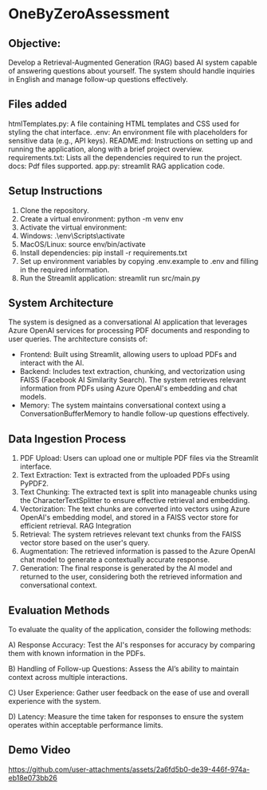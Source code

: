# OneByZeroAssessment

## Objective:
Develop a Retrieval-Augmented Generation (RAG) based AI system capable of
answering questions about yourself. The system should handle inquiries in English
and manage follow-up questions effectively.

## Files added
htmlTemplates.py: A file containing HTML templates and CSS used for styling the chat interface.
.env: An environment file with placeholders for sensitive data (e.g., API keys).
README.md: Instructions on setting up and running the application, along with a brief project overview.
requirements.txt: Lists all the dependencies required to run the project.
docs: Pdf files supported.
app.py: streamlit RAG application code.

## Setup Instructions

1. Clone the repository.
2. Create a virtual environment: python -m venv env
3. Activate the virtual environment:
4. Windows: .\env\Scripts\activate
5. MacOS/Linux: source env/bin/activate
6. Install dependencies: pip install -r requirements.txt
7. Set up environment variables by copying .env.example to .env and filling in the required information.
8. Run the Streamlit application: streamlit run src/main.py

## System Architecture
The system is designed as a conversational AI application that leverages Azure OpenAI services for processing PDF documents and responding to user queries. The architecture consists of:

* Frontend: Built using Streamlit, allowing users to upload PDFs and interact with the AI.
* Backend: Includes text extraction, chunking, and vectorization using FAISS (Facebook AI Similarity Search). The system retrieves relevant information from PDFs using Azure OpenAI's embedding and chat models.
* Memory: The system maintains conversational context using a ConversationBufferMemory to handle follow-up questions effectively.

## Data Ingestion Process
1. PDF Upload: Users can upload one or multiple PDF files via the Streamlit interface.
2. Text Extraction: Text is extracted from the uploaded PDFs using PyPDF2.
3. Text Chunking: The extracted text is split into manageable chunks using the CharacterTextSplitter to ensure effective retrieval and embedding.
4. Vectorization: The text chunks are converted into vectors using Azure OpenAI's embedding model, and stored in a FAISS vector store for efficient retrieval.
RAG Integration
5. Retrieval: The system retrieves relevant text chunks from the FAISS vector store based on the user's query.
6. Augmentation: The retrieved information is passed to the Azure OpenAI chat model to generate a contextually accurate response.
7. Generation: The final response is generated by the AI model and returned to the user, considering both the retrieved information and conversational context.


## Evaluation Methods
To evaluate the quality of the application, consider the following methods:

A) Response Accuracy: Test the AI's responses for accuracy by comparing them with known information in the PDFs.

B) Handling of Follow-up Questions: Assess the AI’s ability to maintain context across multiple interactions.

C) User Experience: Gather user feedback on the ease of use and overall experience with the system.

D) Latency: Measure the time taken for responses to ensure the system operates within acceptable performance limits.


## Demo Video

https://github.com/user-attachments/assets/2a6fd5b0-de39-446f-974a-eb18e073bb26




